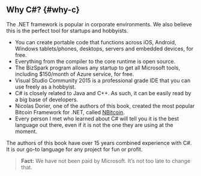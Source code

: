 ## Why C#? {#why-c}

The .NET framework is popular in corporate environments. We also believe this is the perfect tool for startups and hobbyists.

*   You can create portable code that functions across iOS, Android, Windows tablets/phones, desktops, servers and embedded devices, for free.
*   Everything from the compiler to the core runtime is open source.
*   The BizSpark program allows any startup to get all Microsoft tools, including $150/month of Azure service, for free.
*   Visual Studio Community 2015 is a professional grade IDE that you can use freely as a hobbyist.
*   C# is closely related to Java and C++. As such, it can be easily read by a big base of developers.
*   Nicolas Dorier, one of the authors of this book, created the most popular Bitcoin Framework for .NET, called [NBitcoin](https://github.com/MetacoSA/NBitcoin).
*   Every person I met who learned about C# will tell you it is the best language out there, even if it is not the one they are using at the moment.

The authors of this book have over 15 years combined experience with C#. It is our go-to language for any project for fun or profit.  

> **Fact:** We have not been paid by Microsoft. It’s not too late to change that.
